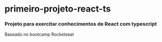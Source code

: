 # primeiro-projeto-react-ts

### Projeto para exercitar conhecimentos de React com typescript
Baseado no bootcamp Rocketseat
